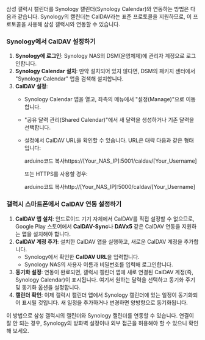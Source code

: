 삼성 갤럭시 캘린더를 Synology 캘린더(Synology Calendar)와 연동하는 방법은 다음과 같습니다. Synology의 캘린더는 CalDAV라는 표준 프로토콜을 지원하므로, 이 프로토콜을 사용해 삼성 갤럭시와 연동할 수 있습니다.

### Synology에서 CalDAV 설정하기

1. **Synology에 로그인**: Synology NAS의 DSM(운영체제)에 관리자 계정으로 로그인합니다.
2. **Synology Calendar 설치**: 만약 설치되어 있지 않다면, DSM의 패키지 센터에서 "Synology Calendar" 앱을 검색해 설치합니다.
3. **CalDAV 설정**:
    - Synology Calendar 앱을 열고, 좌측의 메뉴에서 "설정(Manage)"으로 이동합니다.
    - "공유 달력 관리(Shared Calendar)"에서 새 달력을 생성하거나 기존 달력을 선택합니다.
    - 설정에서 CalDAV URL을 확인할 수 있습니다. URL은 대략 다음과 같은 형태입니다:  
          
        arduino코드 복사https://[Your_NAS_IP]:5001/caldav/[Your_Username]  
          
        또는 HTTPS를 사용할 경우:  
          
        arduino코드 복사http://[Your_NAS_IP]:5000/caldav/[Your_Username]  
        

### 갤럭시 스마트폰에서 CalDAV 연동 설정하기

1. **CalDAV 앱 설치**: 안드로이드 기기 자체에서 CalDAV를 직접 설정할 수 없으므로, Google Play 스토어에서 **CalDAV-Sync**나 **DAVx5** 같은 CalDAV 연동을 지원하는 앱을 설치해야 합니다.
2. **CalDAV 계정 추가**: 설치한 CalDAV 앱을 실행하고, 새로운 CalDAV 계정을 추가합니다.
    - Synology에서 확인한 **CalDAV URL**을 입력합니다.
    - Synology NAS의 사용자 이름과 비밀번호를 입력해 로그인합니다.
3. **동기화 설정**: 연동이 완료되면, 갤럭시 캘린더 앱에 새로 연결된 CalDAV 계정(즉, Synology Calendar)이 표시됩니다. 여기서 원하는 달력을 선택하고 동기화 주기 및 동기화 옵션을 설정합니다.
4. **캘린더 확인**: 이제 갤럭시 캘린더 앱에서 Synology 캘린더에 있는 일정이 동기화되어 표시될 것입니다. 새 일정을 추가하거나 변경하면 양방향으로 동기화됩니다.

이 방법으로 삼성 갤럭시의 캘린더와 Synology 캘린더를 연동할 수 있습니다. 연결이 잘 안 되는 경우, Synology의 방화벽 설정이나 외부 접근을 허용해야 할 수 있으니 확인해 보세요.
